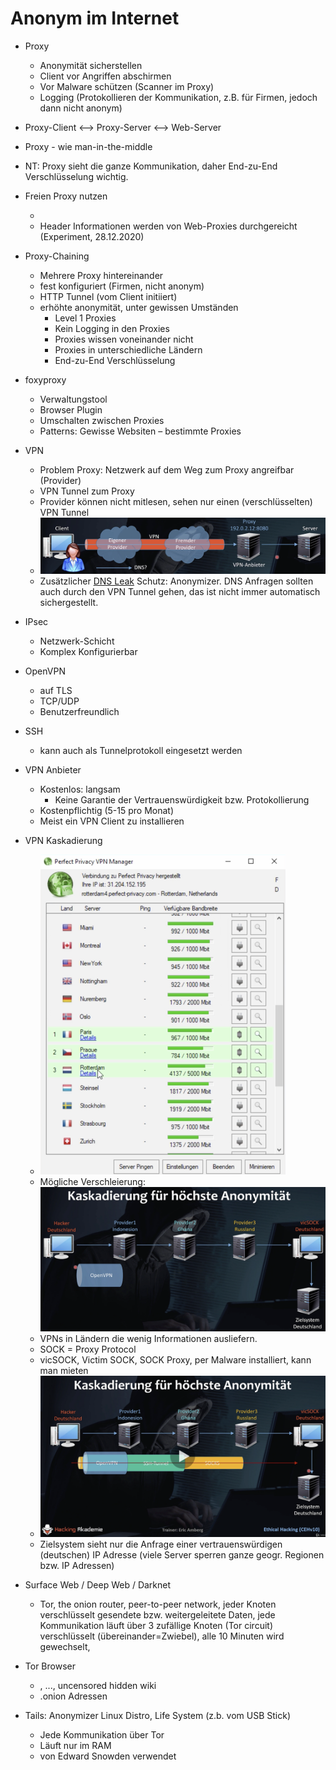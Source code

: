 # Anonym im Internet

- Proxy

  - Anonymität sicherstellen
  - Client vor Angriffen abschirmen
  - Vor Malware schützen (Scanner im Proxy)
  - Logging (Protokollieren der Kommunikation, z.B. für Firmen, jedoch dann nicht anonym)

- Proxy-Client ⟷ Proxy-Server ⟷ Web-Server

- Proxy - wie man-in-the-middle

- NT: Proxy sieht die ganze Kommunikation, daher End-zu-End Verschlüsselung wichtig.

- Freien Proxy nutzen

  - [](http://www.proxy-listen.de)
  - Header Informationen werden von Web-Proxies durchgereicht (Experiment, 28.12.2020)

- Proxy-Chaining

  - Mehrere Proxy hintereinander
  - fest konfiguriert (Firmen, nicht anonym)
  - HTTP Tunnel (vom Client initiiert)
  - erhöhte anonymität, unter gewissen Umständen
    - Level 1 Proxies
    - Kein Logging in den Proxies
    - Proxies wissen voneinander nicht
    - Proxies in unterschiedliche Ländern
    - End-zu-End Verschlüsselung

- foxyproxy

  - Verwaltungstool
  - Browser Plugin
  - Umschalten zwischen Proxies
  - Patterns: Gewisse Websiten – bestimmte Proxies

- VPN

  - Problem Proxy: Netzwerk auf dem Weg zum Proxy angreifbar (Provider)
  - VPN Tunnel zum Proxy
  - Provider können nicht mitlesen, sehen nur einen (verschlüsselten) VPN Tunnel
  - ![image-20201228165126934](fig/image-20201228165126934.png)
  - Zusätzlicher [DNS Leak](https://en.wikipedia.org/wiki/DNS_leak) Schutz: Anonymizer. DNS Anfragen sollten auch durch den VPN Tunnel gehen, das ist nicht immer automatisch sichergestellt.

- IPsec

  - Netzwerk-Schicht
  - Komplex Konfigurierbar

- OpenVPN

  - auf TLS
  - TCP/UDP
  - Benutzerfreundlich

- SSH

  - kann auch als Tunnelprotokoll eingesetzt werden

- VPN Anbieter

  - Kostenlos: langsam
    - Keine Garantie der Vertrauenswürdigkeit bzw. Protokollierung
  - Kostenpflichtig (5-15 pro Monat)
  - Meist ein VPN Client zu installieren

- VPN Kaskadierung

  - <img src="fig/image-20201228171935578.png" alt="image-20201228171935578" style="zoom:50%;" />
  - Mögliche Verschleierung:
    ![image-20201228172151101](fig/image-20201228172151101.png)
  - VPNs in Ländern die wenig Informationen ausliefern.
  - SOCK = Proxy Protocol
  - vicSOCK, Victim SOCK, SOCK Proxy, per Malware installiert, kann man mieten
  - ![image-20201228172523163](fig/image-20201228172523163.png)
  - Zielsystem sieht nur die Anfrage einer vertrauenswürdigen (deutschen) IP Adresse (viele Server sperren ganze geogr. Regionen bzw. IP Adressen)

  

  

- Surface Web / Deep Web / Darknet

  - Tor, the onion router, peer-to-peer network, jeder Knoten verschlüsselt gesendete bzw. weitergeleitete Daten, jede Kommunikation läuft über 3 zufällige Knoten (Tor circuit) verschlüsselt (übereinander=Zwiebel), alle 10 Minuten wird gewechselt, 

- Tor Browser

  - [](https://thehiddenwiki.org/), ..., uncensored hidden wiki
  - .onion Adressen

- Tails: Anonymizer Linux Distro, Life System (z.b. vom USB Stick)

  - Jede Kommunikation über Tor
  - Läuft nur im RAM
  - von Edward Snowden verwendet

